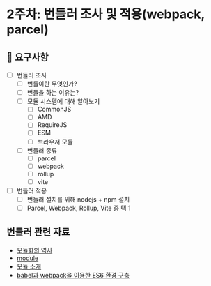 # 2주차: 번들러 조사 및 적용(webpack, parcel)

## 📣 요구사항

- [ ] 번들러 조사
  - [ ] 번들이란 무엇인가?
  - [ ] 번들을 하는 이유는?
  - [ ] 모듈 시스템에 대해 알아보기
    - [ ] CommonJS
    - [ ] AMD
    - [ ] RequireJS
    - [ ] ESM
    - [ ] 브라우저 모듈
  - [ ] 번들러 종류
    - [ ] parcel
    - [ ] webpack
    - [ ] rollup
    - [ ] vite
- [ ] 번들러 적용
  - [ ] 번들러 설치를 위해 nodejs + npm 설치
  - [ ] Parcel, Webpack, Rollup, Vite 중 택 1

## 번들러 관련 자료
- [모듈화의 역사](https://medium.com/@chullino/%EC%9B%B9%ED%8C%A9-3-4-js%EB%AA%A8%EB%93%88%ED%99%94-%EC%97%AD%EC%82%AC-%EB%8F%8C%EC%95%84%EB%B3%B4%EA%B8%B0-1-9df997f82002)
- [module](https://gitlab.com/siots-study/topics/-/wikis/module)
- [모듈 소개](https://ko.javascript.info/modules-intro)
- [babel과 webpack을 이용한 ES6 환경 구축](https://poiemaweb.com/es6-babel-webpack-1)
